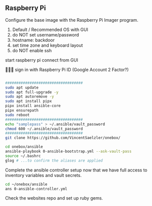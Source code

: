 ## Raspberry Pi

Configure the base image with the Raspberry Pi Imager program.

1. Default / Recommended OS with GUI
1. do NOT set username/password
1. hostname: backdoor
1. set time zone and keyboard layout
1. do NOT enable ssh

start raspberry pi connect from GUI

🚨🚨🚨 sign in with Raspberry Pi ID (Google Account 2 Factor?)

```sh

###################################
sudo apt update
sudo apt full-upgrade -y
sudo apt autoremove -y
sudo apt install pipx
pipx install ansible-core
pipx ensurepath
sudo reboot
###################################
echo "samplepass" > ~/.ansible/vault_password
chmod 600 ~/.ansible/vault_password
###################################
git clone https://github.com/VincentSaelzler/onebox/

cd onebox/ansible
ansible-playbook 0-ansible-bootstrap.yml --ask-vault-pass
source ~/.bashrc
glog # ...to confirm the aliases are applied
```

Complete the ansible controller setup now that we have full access to inventory variables and vault secrets.

```sh
cd ~/onebox/ansible
ans 0-ansible-controller.yml
```

Check the websites repo and set up ruby gems.
